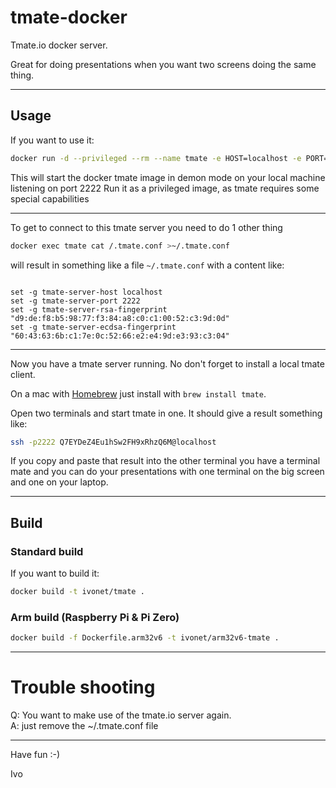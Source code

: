 # tmate-docker

Tmate.io docker server.

Great for doing presentations when you want two screens doing the same thing.

---
## Usage

If you want to use it:
```bash
docker run -d --privileged --rm --name tmate -e HOST=localhost -e PORT=2222 -p 2222:2222 -t ivonet/tmate
```
This will start the docker tmate image in demon mode on your local machine listening on port 2222
Run it as a privileged image, as tmate requires some special capabilities

---

To get to connect to this tmate server you need to do 1 other thing

```bash
docker exec tmate cat /.tmate.conf >~/.tmate.conf
```

will result in something like a file `~/.tmate.conf` with a content like:

```text

set -g tmate-server-host localhost
set -g tmate-server-port 2222
set -g tmate-server-rsa-fingerprint "d9:de:f8:b5:98:77:f3:84:a8:c0:c1:00:52:c3:9d:0d"
set -g tmate-server-ecdsa-fingerprint "60:43:63:6b:c1:7e:0c:52:66:e2:e4:9d:e3:93:c3:04"

```

---

Now you have a tmate server running. No don't forget to install a local tmate client.

On a mac with [Homebrew](http://brew.sh) just install with `brew install tmate`.

Open two terminals and start tmate in one. It should give a result something like:

```bash
ssh -p2222 Q7EYDeZ4Eu1hSw2FH9xRhzQ6M@localhost
```

If you copy and paste that result into the other terminal you have a 
terminal mate and you can do your presentations with one terminal 
on the big screen and one on your laptop.

---

## Build

### Standard build
If you want to build it:
```bash
docker build -t ivonet/tmate .
```

### Arm build (Raspberry Pi & Pi Zero)

```bash
docker build -f Dockerfile.arm32v6 -t ivonet/arm32v6-tmate .
```

---

# Trouble shooting

Q: You want to make use of the tmate.io server again.  
A: just remove the ~/.tmate.conf file

---

Have fun :-)

Ivo

